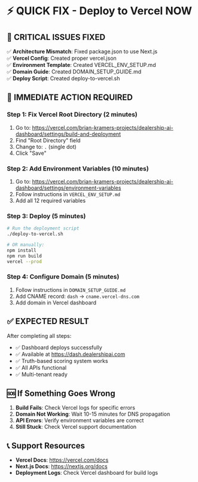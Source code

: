 # ⚡ QUICK FIX - Deploy to Vercel NOW

## 🚨 **CRITICAL ISSUES FIXED**

✅ **Architecture Mismatch**: Fixed package.json to use Next.js  
✅ **Vercel Config**: Created proper vercel.json  
✅ **Environment Template**: Created VERCEL_ENV_SETUP.md  
✅ **Domain Guide**: Created DOMAIN_SETUP_GUIDE.md  
✅ **Deploy Script**: Created deploy-to-vercel.sh  

## 🚀 **IMMEDIATE ACTION REQUIRED**

### **Step 1: Fix Vercel Root Directory (2 minutes)**
1. Go to: https://vercel.com/brian-kramers-projects/dealership-ai-dashboard/settings/build-and-deployment
2. Find "Root Directory" field
3. Change to: `.` (single dot)
4. Click "Save"

### **Step 2: Add Environment Variables (10 minutes)**
1. Go to: https://vercel.com/brian-kramers-projects/dealership-ai-dashboard/settings/environment-variables
2. Follow instructions in `VERCEL_ENV_SETUP.md`
3. Add all 12 required variables

### **Step 3: Deploy (5 minutes)**
```bash
# Run the deployment script
./deploy-to-vercel.sh

# OR manually:
npm install
npm run build
vercel --prod
```

### **Step 4: Configure Domain (5 minutes)**
1. Follow instructions in `DOMAIN_SETUP_GUIDE.md`
2. Add CNAME record: `dash` → `cname.vercel-dns.com`
3. Add domain in Vercel dashboard

## ✅ **EXPECTED RESULT**

After completing all steps:
- ✅ Dashboard deploys successfully
- ✅ Available at https://dash.dealershipai.com
- ✅ Truth-based scoring system works
- ✅ All APIs functional
- ✅ Multi-tenant ready

## 🆘 **If Something Goes Wrong**

1. **Build Fails**: Check Vercel logs for specific errors
2. **Domain Not Working**: Wait 10-15 minutes for DNS propagation
3. **API Errors**: Verify environment variables are correct
4. **Still Stuck**: Check Vercel support documentation

## 📞 **Support Resources**

- **Vercel Docs**: https://vercel.com/docs
- **Next.js Docs**: https://nextjs.org/docs
- **Deployment Logs**: Check Vercel dashboard for build logs

